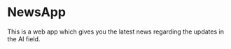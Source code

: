 # NewsApp
This is a web app which gives you the latest news regarding the updates in the AI field. 
